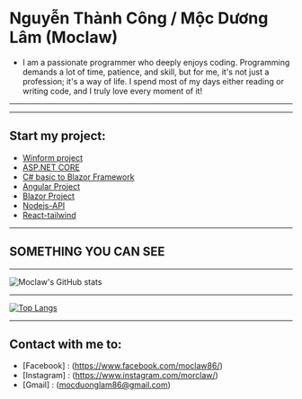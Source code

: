 # Nguyễn Thành Công / Mộc Dương Lâm (Moclaw)
- I am a passionate programmer who deeply enjoys coding. Programming demands a lot of time, patience, and skill, but for me, it's not just a profession; it's a way of life. I spend most of my days either reading or writing code, and I truly love every moment of it!
***
---
## Start my project:
   - [Winform project](https://github.com/Moclaw/WinFormsProject)
   - [ASP.NET CORE](https://github.com/Moclaw/DemoApi)
   - [C# basic to Blazor Framework](https://github.com/Moclaw/InterV.git)
   - [Angular Project](https://github.com/vlug-team/VLU-CV.git)
   - [Blazor Project](https://github.com/vlug-team/dorm-vlu.git)
   - [Nodejs-API](https://github.com/Moclaw/nodejs-api)
   - [React-tailwind](https://github.com/Moclaw/project-x-cli)
***

## **SOMETHING YOU CAN SEE**

*** 

![Moclaw's GitHub stats](https://github-readme-stats.vercel.app/api?username=Moclaw&show_icons=true&theme=dracula)

***

[![Top Langs](https://github-readme-stats.vercel.app/api/top-langs/?username=Moclaw&layout=compact&langs_count=8)](https://github.com/Moclaw)

***

## **Contact with me to:**
- [Facebook] : (https://www.facebook.com/moclaw86/)
- [Instagram] : (https://www.instagram.com/morclaw/)
- [Gmail] : (mocduonglam86@gmail.com)
